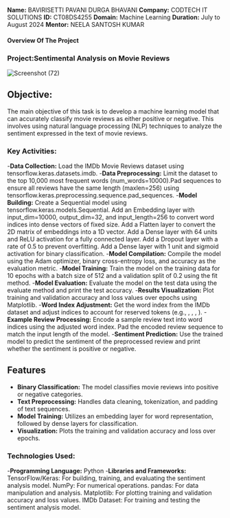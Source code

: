 **Name:** BAVIRISETTI PAVANI DURGA BHAVANI
**Company:** CODTECH IT SOLUTIONS
**ID:** CT08DS4255
**Domain:** Machine Learning
**Duration:** July to August 2024
**Mentor:** NEELA SANTOSH KUMAR

#### Overview Of The Project
### Project:Sentimental Analysis on Movie Reviews 
![Screenshot (72)](https://github.com/user-attachments/assets/61998f88-a4d5-4f15-90ab-c9570409418b)

## Objective:
The main objective of this task is to develop a machine learning model that can accurately classify movie reviews as either positive or negative. This involves using natural language processing (NLP) techniques to analyze the sentiment expressed in the text of movie reviews.

### Key Activities:
-**Data Collection:** Load the IMDb Movie Reviews dataset using tensorflow.keras.datasets.imdb.
-**Data Preprocessing:** Limit the dataset to the top 10,000 most frequent words (num_words=10000).Pad sequences to ensure all reviews have the same length (maxlen=256) using tensorflow.keras.preprocessing.sequence.pad_sequences.
-**Model Building:** Create a Sequential model using tensorflow.keras.models.Sequential.
Add an Embedding layer with input_dim=10000, output_dim=32, and input_length=256 to convert word indices into dense vectors of fixed size.
Add a Flatten layer to convert the 2D matrix of embeddings into a 1D vector.
Add a Dense layer with 64 units and ReLU activation for a fully connected layer.
Add a Dropout layer with a rate of 0.5 to prevent overfitting.
Add a Dense layer with 1 unit and sigmoid activation for binary classification.
-**Model Compilation:** Compile the model using the Adam optimizer, binary cross-entropy loss, and accuracy as the evaluation metric.
-**Model Training:** Train the model on the training data for 10 epochs with a batch size of 512 and a validation split of 0.2 using the fit method.
-**Model Evaluation:** Evaluate the model on the test data using the evaluate method and print the test accuracy.
-**Results Visualization:** Plot training and validation accuracy and loss values over epochs using Matplotlib.
-**Word Index Adjustment:** Get the word index from the IMDb dataset and adjust indices to account for reserved tokens (e.g., <PAD>, <START>, <UNK>, <UNUSED>).
-**Example Review Processing:** Encode a sample review text into word indices using the adjusted word index.
Pad the encoded review sequence to match the input length of the model.
-**Sentiment Prediction:** Use the trained model to predict the sentiment of the preprocessed review and print whether the sentiment is positive or negative.
## Features
- **Binary Classification:** The model classifies movie reviews into positive or negative categories.
- **Text Preprocessing:** Handles data cleaning, tokenization, and padding of text sequences.
- **Model Training:** Utilizes an embedding layer for word representation, followed by dense layers for classification.
- **Visualization:** Plots the training and validation accuracy and loss over epochs.

### Technologies Used:
-**Programming Language:** Python
-**Libraries and Frameworks:** 
TensorFlow/Keras: For building, training, and evaluating the sentiment analysis model.
NumPy: For numerical operations.
pandas: For data manipulation and analysis.
Matplotlib: For plotting training and validation accuracy and loss values.
IMDb Dataset: For training and testing the sentiment analysis model.


